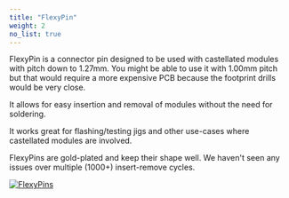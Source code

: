 ```yaml
---
title: "FlexyPin"
weight: 2
no_list: true
---
```


FlexyPin is a connector pin designed to be used with castellated modules with pitch down to 1.27mm. You might be able to use it with 1.00mm pitch but that would require a more expensive PCB because the footprint drills would be very close.

It allows for easy insertion and removal of modules without the need for soldering.

It works great for flashing/testing jigs and other use-cases where castellated modules are involved.

FlexyPins are gold-plated and keep their shape well. We haven't seen any issues over multiple (1000+) insert-remove cycles.

<div class="container">

[![FlexyPins](/docs/flexypin/flexypin.jpg)](/docs/flexypin/flexypin.jpg)

</div>
